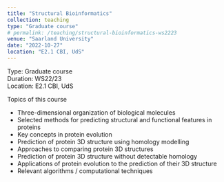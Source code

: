 ```yaml
---
title: "Structural Bioinformatics"
collection: teaching
type: "Graduate course"
# permalink: /teaching/structural-bioinformatics-ws2223
venue: "Saarland University"
date: "2022-10-27"
location: "E2.1 CBI, UdS"
---
```


Type: Graduate course  
Duration: WS22/23  
Location: E2.1 CBI, UdS  

Topics of this course
* Three-dimensional organization of biological molecules
* Selected methods for predicting structural and functional features in
proteins
* Key concepts in protein evolution
* Prediction of protein 3D structure using homology modelling
* Approaches to comparing protein 3D structures
* Prediction of protein 3D structure without detectable homology
* Applications of protein evolution to the prediction of their 3D structure
* Relevant algorithms / computational techniques


